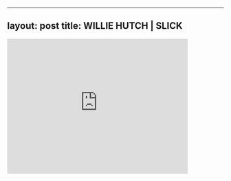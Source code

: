 

---
layout: post
title: WILLIE HUTCH | SLICK
---


<div class="output"><iframe width="420" height="315" src="http://www.youtube.com/embed/VYhDStEae2w" frameborder="0" allowfullscreen></iframe></div>

